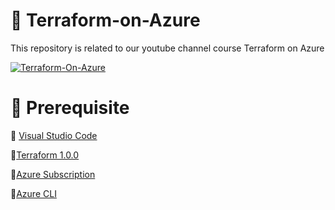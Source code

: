 # 📌 Terraform-on-Azure

This repository is related to our youtube channel course Terraform on Azure

[![Terraform-On-Azure](https://img.youtube.com/vi/hDsfAp4IWZs/0.jpg)](https://www.youtube.com/watch?v=hDsfAp4IWZs)

# 📌 Prerequisite

📝 [Visual Studio Code](https://code.visualstudio.com/download)

📝[Terraform 1.0.0](https://www.terraform.io/downloads.html)

📝[Azure Subscription](https://azure.microsoft.com/en-in/pricing/purchase-options/pay-as-you-go/)

📝[Azure CLI](https://docs.microsoft.com/en-us/cli/azure/install-azure-cli-windows?tabs=azure-cli)
